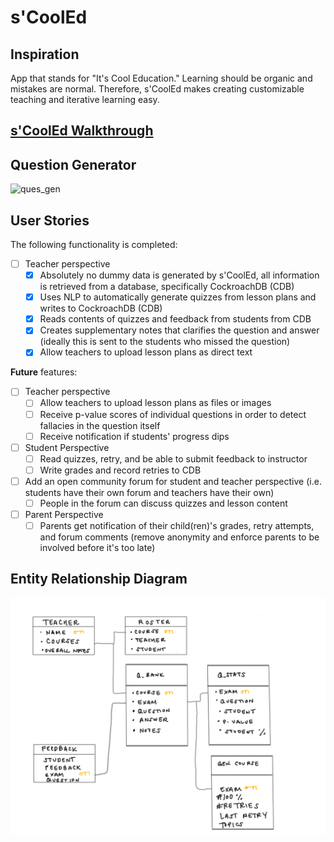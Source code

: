 # s'CoolEd

## Inspiration
App that stands for "It's Cool Education." Learning should be organic and mistakes are normal. Therefore, s'CoolEd makes creating customizable teaching and iterative learning easy.

## [s'CoolEd Walkthrough](https://youtu.be/Ocooe5AjqjU)

## Question Generator
<img src='https://j.gifs.com/VvQlXO.gif' title='ques_gen' width='' alt='ques_gen' />

## User Stories

The following functionality is completed:
* [ ] Teacher perspective
  * [x] Absolutely no dummy data is generated by s'CoolEd, all information is retrieved from a database, specifically CockroachDB (CDB)
  * [x] Uses NLP to automatically generate quizzes from lesson plans and writes to CockroachDB (CDB)
  * [x] Reads contents of quizzes and feedback from students from CDB
  * [x] Creates supplementary notes that clarifies the question and answer (ideally this is sent to the students who missed the question)
  * [x] Allow teachers to upload lesson plans as direct text

**Future** features:
* [ ] Teacher perspective
  * [ ] Allow teachers to upload lesson plans as files or images
  * [ ] Receive p-value scores of individual questions in order to detect fallacies in the question itself
  * [ ] Receive notification if students' progress dips

* [ ] Student Perspective
  * [ ] Read quizzes, retry, and be able to submit feedback to instructor
  * [ ] Write grades and record retries to CDB
* [ ] Add an open community forum for student and teacher perspective (i.e. students have their own forum and teachers have their own)
  * [ ] People in the forum can discuss quizzes and lesson content
* [ ] Parent Perspective
  * [ ]  Parents get notification of their child(ren)'s grades, retry attempts, and forum comments (remove anonymity and enforce parents to be involved before it's too late) 

## Entity Relationship Diagram
<img src='img/Scooled_ERD.png' title='ERD' width='' alt='ERD' />
